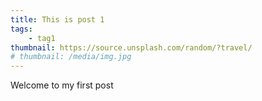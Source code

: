 ```yaml
---
title: This is post 1
tags:
    - tag1
thumbnail: https://source.unsplash.com/random/?travel/
# thumbnail: /media/img.jpg
---
```

Welcome to my first post